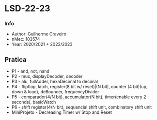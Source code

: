 # LSD-22-23

### Info
 - Author: Guilherme Craveiro
 - nMec: 103574
 - Year: 2020/2021 + 2022/2023

## Pratica
 - P1 - and, not, nand
 - P2 - mux, displayDecoder, decoder
 - P3 - alu, fullAdder, hexaDecimal to decimal
 - P4 - flipflop, latch, register(8 bit w/ reset)|(N bit), counter (4 bit)(up, down & load), deBouncer, frequencyDivider
 - P5 - comparador(4/N bit), accumulator(N bit), timer(enable every 2 seconds), basicWatch 
 - P6 - shift register(4/N bit), sequencial shift unit, combinatory shift unit
 - MiniProjeto - Decreasing Timer w/ Stop and Reset